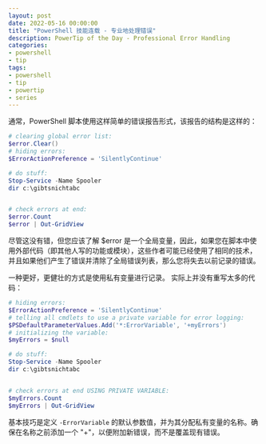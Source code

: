 ```yaml
---
layout: post
date: 2022-05-16 00:00:00
title: "PowerShell 技能连载 - 专业地处理错误"
description: PowerTip of the Day - Professional Error Handling
categories:
- powershell
- tip
tags:
- powershell
- tip
- powertip
- series
---
```

通常，PowerShell 脚本使用这样简单的错误报告形式，该报告的结构是这样的：

```powershell
# clearing global error list:
$error.Clear()
# hiding errors:
$ErrorActionPreference = 'SilentlyContinue'

# do stuff:
Stop-Service -Name Spooler
dir c:\gibtsnichtabc


# check errors at end:
$error.Count
$error | Out-GridView
```

尽管这没有错，但您应该了解 $error 是一个全局变量，因此，如果您在脚本中使用外部代码（即其他人写的功能或模块），这些作者可能已经使用了相同的技术，并且如果他们产生了错误并清除了全局错误列表，那么您将失去以前记录的错误。

一种更好，更健壮的方式是使用私有变量进行记录。 实际上并没有重写太多的代码：

```powershell
# hiding errors:
$ErrorActionPreference = 'SilentlyContinue'
# telling all cmdlets to use a private variable for error logging:
$PSDefaultParameterValues.Add('*:ErrorVariable', '+myErrors')
# initializing the variable:
$myErrors = $null

# do stuff:
Stop-Service -Name Spooler
dir c:\gibtsnichtabc


# check errors at end USING PRIVATE VARIABLE:
$myErrors.Count
$myErrors | Out-GridView
```

基本技巧是定义 `-ErrorVariable` 的默认参数值，并为其分配私有变量的名称。确保在名称之前添加一个 "+"，以便附加新错误，而不是覆盖现有错误。

<!--本文国际来源：[Professional Error Handling](https://community.idera.com/database-tools/powershell/powertips/b/tips/posts/professional-error-handling)-->


